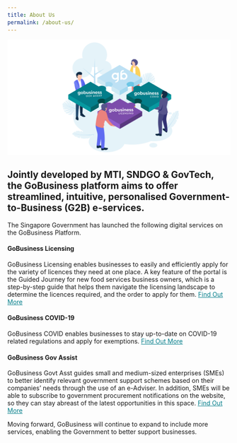 ```yaml
---
title: About Us
permalink: /about-us/
---
```


![about us image](/images/abtus.png)

## Jointly developed by MTI, SNDGO & GovTech, the GoBusiness platform aims to offer streamlined, intuitive, personalised Government-to-Business (G2B) e-services.

The Singapore Government has launched the following digital services on the GoBusiness Platform.

#### GoBusiness Licensing
GoBusiness Licensing enables businesses to easily and efficiently apply for the variety of licences they need at one place. A key feature of the portal is the Guided Journey for new food services business owners, which is a step-by-step guide that helps them navigate the licensing landscape to determine the licences required, and the order to apply for them.
<a href="https://www.gobusiness.gov.sg/licences" target="_blank" style="color:#037e8a">Find Out More</a>

#### GoBusiness COVID-19
GoBusiness COVID enables businesses to stay up-to-date on COVID-19 related regulations and apply for exemptions.
<a href="https://covid.gobusiness.gov.sg/" target="_blank" style="color:#037e8a">Find Out More</a>

#### GoBusiness Gov Assist
GoBusiness Govt Asst guides small and medium-sized enterprises (SMEs) to better identify relevant government support schemes based on their companies’ needs through the use of an e-Adviser. In addition, SMEs will be able to subscribe to government procurement notifications on the website, so they can stay abreast of the latest opportunities in this space.
<a href="https://govassist.gobusiness.gov.sg/gov-assist/" target="_blank" style="color:#037e8a">Find Out More</a>

Moving forward, GoBusiness will continue to expand to include more services, enabling the Government to better support businesses.
